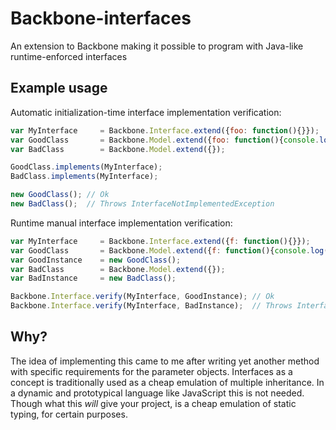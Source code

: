 Backbone-interfaces
===================

An extension to Backbone making it possible to program with Java-like runtime-enforced interfaces

Example usage
---

Automatic initialization-time interface implementation verification:
```javascript
var MyInterface     = Backbone.Interface.extend({foo: function(){}});
var GoodClass       = Backbone.Model.extend({foo: function(){console.log("foo");} });
var BadClass        = Backbone.Model.extend({});

GoodClass.implements(MyInterface);
BadClass.implements(MyInterface);

new GoodClass(); // Ok
new BadClass();  // Throws InterfaceNotImplementedException
```

Runtime manual interface implementation verification:
```javascript
var MyInterface     = Backbone.Interface.extend({f: function(){}});
var GoodClass       = Backbone.Model.extend({f: function(){console.log("foo");} });
var GoodInstance    = new GoodClass();
var BadClass        = Backbone.Model.extend({});
var BadInstance     = new BadClass();

Backbone.Interface.verify(MyInterface, GoodInstance); // Ok
Backbone.Interface.verify(MyInterface, BadInstance);  // Throws InterfaceNotImplementedException
```

Why?
---
The idea of implementing this came to me after writing yet another method with specific requirements for the parameter objects.
Interfaces as a concept is traditionally used as a cheap emulation of multiple inheritance.
In a dynamic and prototypical language like JavaScript this is not needed.
Though what this *will* give your project, is a cheap emulation of static typing, for certain purposes.

